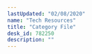 ```yaml
---
lastUpdated: "02/08/2020"
name: "Tech Resources"
title: "Category File"
desk_id: 782250
description: ""
---
```

